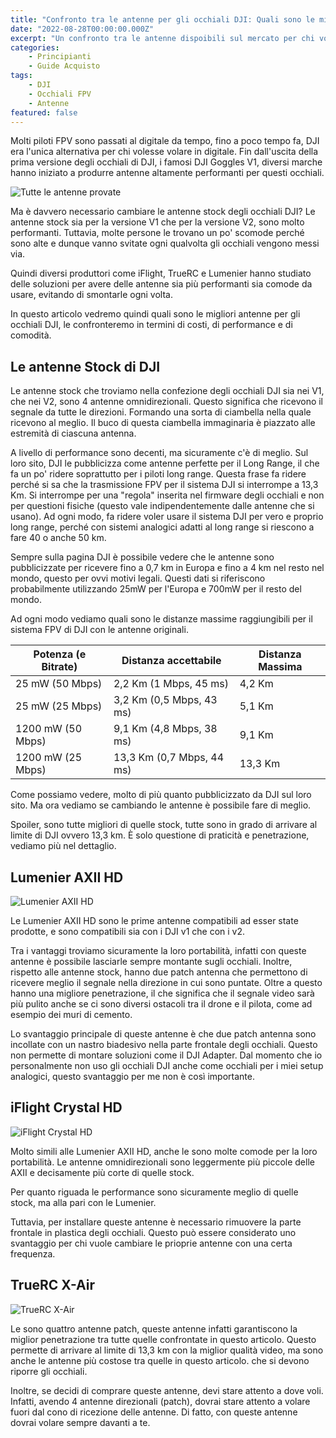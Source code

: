 ```yaml
---
title: "Confronto tra le antenne per gli occhiali DJI: Quali sono le migliori?"
date: "2022-08-28T00:00:00.000Z"
excerpt: "Un confronto tra le antenne dispoibili sul mercato per chi vola in digitale con gli occhiali DJI"
categories:
    - Principianti
    - Guide Acquisto 
tags: 
    - DJI
    - Occhiali FPV
    - Antenne
featured: false
---
```


Molti piloti FPV sono passati al digitale da tempo, fino a poco tempo fa, DJI era l'unica alternativa per chi volesse volare in digitale. Fin dall'uscita della prima versione degli occhiali di DJI, i famosi DJI Goggles V1, diversi marche hanno iniziato a produrre antenne altamente performanti per questi occhiali.

![Tutte le antenne provate](/assets/antenne-per-occhiali-dji-fpv/tutte-le-antenne.jpeg)

Ma è davvero necessario cambiare le antenne stock degli occhiali DJI? Le antenne stock sia per la versione V1 che per la versione V2, sono molto performanti. 
Tuttavia, molte persone le trovano un po' scomode perché sono alte e dunque vanno svitate ogni qualvolta gli occhiali vengono messi via. 

Quindi diversi produttori come iFlight, TrueRC e Lumenier hanno studiato delle soluzioni per avere delle antenne sia più performanti sia comode da usare, evitando di smontarle ogni volta.

In questo articolo vedremo quindi quali sono le migliori antenne per gli occhiali DJI, le confronteremo in termini di costi, di performance e di comodità.

## Le antenne Stock di DJI

Le antenne stock che troviamo nella confezione degli occhiali DJI sia nei V1, che nei V2, sono 4 antenne omnidirezionali. Questo significa che ricevono il segnale da tutte le direzioni. Formando una sorta di ciambella nella quale ricevono al meglio. Il buco di questa ciambella immaginaria è piazzato alle estremità di ciascuna antenna.

A livello di performance sono decenti, ma sicuramente c'è di meglio. Sul loro sito, DJI le pubblicizza come antenne perfette per il Long Range, il che fa un po' ridere soprattutto per i piloti long range. Questa frase fa ridere perché si sa che la trasmissione FPV per il sistema DJI si interrompe a 13,3 Km. Si interrompe per una "regola" inserita nel firmware degli occhiali e non per questioni fisiche (questo vale indipendentemente dalle antenne che si usano). Ad ogni modo, fa ridere voler usare il sistema DJI per vero e proprio long range, perché con sistemi analogici adatti al long range si riescono a fare 40 o anche 50 km.

Sempre sulla pagina DJI è possibile vedere che le antenne sono pubblicizzate per ricevere fino a 0,7 km in Europa e fino a 4 km nel resto nel mondo, questo per ovvi motivi legali. Questi dati si riferiscono probabilmente utilizzando 25mW per l'Europa e 700mW per il resto del mondo.

Ad ogni modo vediamo quali sono  le distanze massime raggiungibili per il sistema FPV di DJI con le antenne originali.


| Potenza (e Bitrate)| Distanza accettabile     | Distanza Massima |
|-------------------|---------------------------|------------------|
| 25 mW (50 Mbps)   | 2,2 Km (1 Mbps, 45 ms)    | 4,2 Km           |
| 25 mW (25 Mbps)   | 3,2 Km (0,5 Mbps, 43 ms)  | 5,1 Km           |
| 1200 mW (50 Mbps) | 9,1 Km (4,8 Mbps, 38 ms)  | 9,1 Km           |
| 1200 mW (25 Mbps) | 13,3 Km (0,7 Mbps, 44 ms) | 13,3 Km          |

Come possiamo vedere, molto di più quanto pubblicizzato da DJI sul loro sito. Ma ora vediamo se cambiando le antenne è possibile fare di meglio. 

Spoiler, sono tutte migliori di quelle stock, tutte sono in grado di arrivare al limite di DJI ovvero 13,3 km. È solo questione di praticità e penetrazione, vediamo più nel dettaglio.

## Lumenier AXII HD

![Lumenier AXII HD](/assets/antenne-per-occhiali-dji-fpv/lumenier-axii-hd.jpeg)

Le Lumenier AXII HD sono le prime antenne compatibili ad esser state prodotte, e sono compatibili sia con i DJI v1 che con i v2. 

Tra i vantaggi troviamo sicuramente la loro portabilità, infatti con queste antenne è possibile lasciarle sempre montante sugli occhiali. Inoltre, rispetto alle antenne stock, hanno due patch antenna che permettono di ricevere meglio il segnale nella direzione in cui sono puntate. Oltre a questo hanno una migliore penetrazione, il che significa che il segnale video sarà più pulito anche se ci sono diversi ostacoli tra il drone e il pilota, come ad esempio dei muri di cemento.

Lo svantaggio principale di queste antenne è che due patch antenna sono incollate con un nastro biadesivo nella parte frontale degli occhiali. Questo non permette di montare soluzioni come il DJI Adapter. Dal momento che io personalmente non uso gli occhiali DJI anche come occhiali per i miei setup analogici, questo svantaggio per me non è così importante.

## iFlight Crystal HD

![iFlight Crystal HD](/assets/antenne-per-occhiali-dji-fpv/iflight-crystal-hd.jpeg)

Molto simili alle Lumenier AXII HD, anche le <AffiliateLink label="iFlight Crystal HD" href="https://www.drone24hours.com/prodotto/crystal-hd-patch-da-58-ghz/?D24H=lucapalonca"/>sono molte comode per la loro portabilità. Le antenne omnidirezionali sono leggermente più piccole delle AXII e decisamente più corte di quelle stock. 

Per quanto riguada le performance sono sicuramente meglio di quelle stock, ma alla pari con le Lumenier. 

Tuttavia, per installare queste antenne è necessario rimuovere la parte frontale in plastica degli occhiali. Questo può essere considerato uno svantaggio per chi vuole cambiare le prioprie antenne con una certa frequenza.

## TrueRC X-Air

![TrueRC X-Air](/assets/antenne-per-occhiali-dji-fpv/truerc-x-air-hd.jpeg)

Le <AffiliateLink label="TrueRC X-Air" href="https://www.drone24hours.com/prodotto/truerc-x%c2%b2-air-5-8ghz-mk-ii-antenna-per-dji-goggles-set-di-2-lhcp/?D24H=lucapalonca"/> sono quattro antenne patch, queste antenne infatti garantiscono la miglior penetrazione tra tutte quelle confrontate in questo articolo. Questo permette di arrivare al limite di 13,3 km con la miglior qualità video, ma sono anche le antenne più costose tra quelle in questo articolo. 
 che si devono riporre gli occhiali. 

Inoltre, se decidi di comprare queste antenne, devi stare attento a dove voli. Infatti, avendo 4 antenne direzionali (patch), dovrai stare attento a volare fuori dal cono di ricezione delle antenne. Di fatto, con queste antenne dovrai volare sempre davanti a te.


